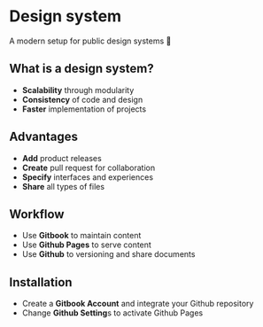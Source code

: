 # Design system

A modern setup for public design systems 🎉

## **What is a design system?**

* **Scalability** through modularity
* **Consistency** of code and design
* **Faster** implementation of projects

## **Advantages**

* **Add** product releases
* **Create** pull request for collaboration
* **Specify** interfaces and experiences
* **Share** all types of files

## Workflow

* Use **Gitbook** to maintain content
* Use **Github Pages** to serve content
* Use **Github** to versioning and share documents

## Installation

* Create a **Gitbook Account** and integrate your Github repository
* Change **Github Setting**s to activate Github Pages

